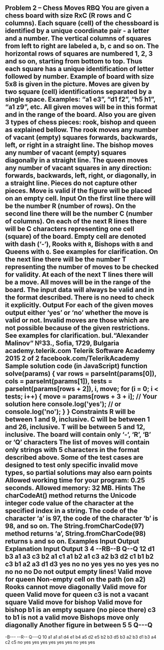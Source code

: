 Problem 2 – Chess Moves RBQ
You are given a chess board with size RxC (R rows and C
columns). Each square (cell) of the chessboard is
identified by a unique coordinate pair - a letter and a
number. The vertical columns of squares from left to
right are labeled a, b, c and so on. The horizontal rows
of squares are numbered 1, 2, 3 and so on, starting
from bottom to top. Thus each square has a unique
identification of letter followed by number.
Example of board with size 5x8 is given in the picture.
Moves are given by two square (cell) identifications
separated by a single space. Examples: “a1 e3”, “d1
f2”, “h5 h1”, “a1 z9”, etc. All given moves will be in this format and in the range of the board.
Also you are given 3 types of chess pieces: rook, bishop and queen as explained bellow.
The rook moves any number of
vacant (empty) squares forwards,
backwards, left, or right in a straight
line.
The bishop moves any number of
vacant (empty) squares diagonally
in a straight line.
The queen moves any number of
vacant squares in any direction:
forwards, backwards, left, right, or
diagonally, in a straight line.
Pieces do not capture other pieces. Move is valid if the figure will be placed on an empty cell.
Input
On the first line there will be the number R (number of rows). On the second line there will be the
number C (number of columns). On each of the next R lines there will be C characters representing one
cell (square) of the board. Empty cell are denoted with dash (‘-‘), Rooks with `R`, Bishops with `B` and
Queens with `Q`. See examples for clarification.
On the next line there will be the number T representing the number of moves to be checked for
validity. At each of the next T lines there will be a move. All moves will be in the range of the board.
The input data will always be valid and in the format described. There is no need to check it explicitly.
Output
For each of the given moves output either ‘yes’ or ‘no’ whether the move is valid or not. Invalid moves
are those which are not possible because of the given restrictions. See examples for clarification.
bul.“Alexander Malinov“ №33., Sofia, 1729, Bulgaria
academy.telerik.com
Telerik Software Academy 2015 2 of 2 facebook.com/TelerikAcademy
Sample solution code (in JavaScript)
function solve(params) {
 var rows = parseInt(params[0]),
 cols = parseInt(params[1]),
 tests = parseInt(params[rows + 2]), i, move;
 for (i = 0; i < tests; i++) {
 move = params[rows + 3 + i];
 // Your solution here
 console.log('yes'); // or console.log('no');
 }
}
Constraints
R will be between 1 and 9, inclusive.
C will be between 1 and 26, inclusive.
T will be between 5 and 12, inclusive.
The board will contain only ‘-‘, ‘R’, ‘B’ or ‘Q’ characters
The list of moves will contain only strings with 5 characters in the format described above.
Some of the test cases are designed to test only specific invalid move types, so partial solutions
may also earn points
Allowed working time for your program: 0.25 seconds. Allowed memory: 32 MB.
Hints
The charCodeAt() method returns the Unicode integer code value of the character at the specified index
in a string. The code of the character ‘a’ is 97, the code of the character ‘b’ is 98, and so on.
The String.fromCharCode(97) method returns ‘a’, String.fromCharCode(98) returns `b` and so on.
Examples
Input Output Explanation Input Output
3
4
--RB--B
Q--Q
12
d1 b3
a1 a3
c3 b2
a1 c1
a1 b2
a1 c3
a2 b3
d2 c1
b1 b2
c3 b1
a2 a3
d1 d3
yes
no
no
yes
yes
no
yes
yes
no
no
no
no
Do not output empty lines!
Valid move for queen
Non-empty cell on the path (on a2)
Rooks cannot move diagonally
Valid move for queen
Valid move for queen
c3 is not a vacant square
Valid move for bishop
Valid move for bishop
b1 is an empty square (no piece there)
c3 to b1 is not a valid move
Bishops move only diagonally
Another figure in between
5
5
Q---Q
-----
-B---
--R--
Q---Q
10
a1 a1
a1 d4
e1 b4
a5 d2
e5 b2
b3 d5
b3 a2
b3 d1
b3 a4
c2 c5
no
yes
yes
yes
yes
yes
yes
no
yes
yes
